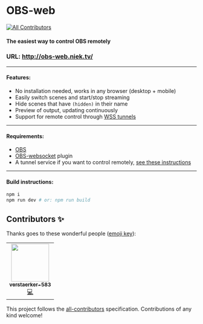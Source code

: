 # OBS-web
<!-- ALL-CONTRIBUTORS-BADGE:START - Do not remove or modify this section -->
[![All Contributors](https://img.shields.io/badge/all_contributors-1-orange.svg?style=flat-square)](#contributors-)
<!-- ALL-CONTRIBUTORS-BADGE:END -->
#### The easiest way to control OBS remotely

### **URL: http://obs-web.niek.tv/**

---

#### Features:
- No installation needed, works in any browser (desktop + mobile)
- Easily switch scenes and start/stop streaming
- Hide scenes that have ``(hidden)`` in their name
- Preview of output, updating continuously
- Support for remote control through [WSS tunnels](https://github.com/Palakis/obs-websocket#connecting-over-a-tlssecure-connection-or-remotely)

---

#### Requirements:
- [OBS](https://obsproject.com/)
- [OBS-websocket](https://github.com/Palakis/obs-websocket/releases) plugin
- A tunnel service if you want to control remotely, [see these instructions](https://github.com/Palakis/obs-websocket#connecting-over-a-tlssecure-connection-or-remotely)

---

#### Build instructions:
```bash
npm i
npm run dev # or: npm run build
```
## Contributors ✨

Thanks goes to these wonderful people ([emoji key](https://allcontributors.org/docs/en/emoji-key)):

<!-- ALL-CONTRIBUTORS-LIST:START - Do not remove or modify this section -->
<!-- prettier-ignore-start -->
<!-- markdownlint-disable -->
<table>
  <tr>
    <td align="center"><a href="https://github.com/verstaerker-583"><img src="https://avatars2.githubusercontent.com/u/40574338?v=4" width="100px;" alt=""/><br /><sub><b>verstaerker-583</b></sub></a><br /><a href="https://github.com/Niek/obs-web/commits?author=verstaerker-583" title="Code">💻</a></td>
  </tr>
</table>

<!-- markdownlint-enable -->
<!-- prettier-ignore-end -->
<!-- ALL-CONTRIBUTORS-LIST:END -->

This project follows the [all-contributors](https://github.com/all-contributors/all-contributors) specification. Contributions of any kind welcome!